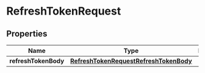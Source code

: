 

# RefreshTokenRequest


## Properties

| Name | Type | Description | Notes |
|------------ | ------------- | ------------- | -------------|
|**refreshTokenBody** | [**RefreshTokenRequestRefreshTokenBody**](RefreshTokenRequestRefreshTokenBody.md) |  |  |



